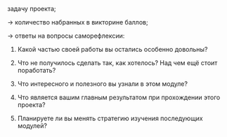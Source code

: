 задачу проекта;

→ количество набранных в викторине баллов;

→ ответы на вопросы саморефлексии:

1. Какой частью своей работы вы остались особенно довольны?

2. Что не получилось сделать так, как хотелось? Над чем ещё стоит поработать?

3. Что интересного и полезного вы узнали в этом модуле?

4. Что является вашим главным результатом при прохождении этого проекта?

5. Планируете ли вы менять стратегию изучения последующих модулей?
